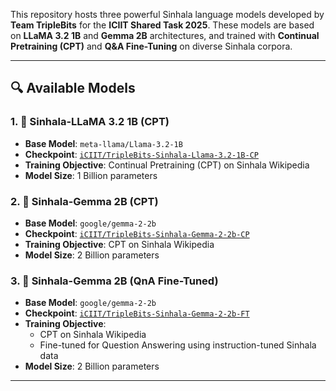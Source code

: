 This repository hosts three powerful Sinhala language models developed by **Team TripleBits** for the **ICIIT Shared Task 2025**. These models are based on **LLaMA 3.2 1B** and **Gemma 2B** architectures, and trained with **Continual Pretraining (CPT)** and **Q&A Fine-Tuning** on diverse Sinhala corpora.

---

## 🔍 Available Models

### 1. 🦙 Sinhala-LLaMA 3.2 1B (CPT)
- **Base Model**: `meta-llama/Llama-3.2-1B`
- **Checkpoint**: [`iCIIT/TripleBits-Sinhala-Llama-3.2-1B-CP`](https://huggingface.co/iCIIT/TripleBits-Sinhala-Llama-3.2-1B-CP)
- **Training Objective**: Continual Pretraining (CPT) on Sinhala Wikipedia
- **Model Size**: 1 Billion parameters

### 2. 💎 Sinhala-Gemma 2B (CPT)
- **Base Model**: `google/gemma-2-2b`
- **Checkpoint**: [`iCIIT/TripleBits-Sinhala-Gemma-2-2b-CP`](https://huggingface.co/iCIIT/TripleBits-Sinhala-Gemma-2-2b-CP)
- **Training Objective**: CPT on Sinhala Wikipedia
- **Model Size**: 2 Billion parameters

### 3. 🤖 Sinhala-Gemma 2B (QnA Fine-Tuned)
- **Base Model**: `google/gemma-2-2b`
- **Checkpoint**: [`iCIIT/TripleBits-Sinhala-Gemma-2-2b-FT`](https://huggingface.co/iCIIT/TripleBits-Sinhala-Gemma-2-2b-FT)
- **Training Objective**:
  - CPT on Sinhala Wikipedia
  - Fine-tuned for Question Answering using instruction-tuned Sinhala data
- **Model Size**: 2 Billion parameters

---
